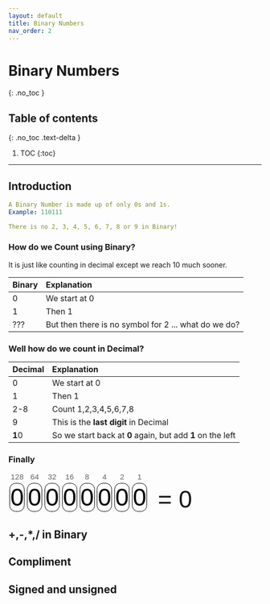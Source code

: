 ```yaml
---
layout: default
title: Binary Numbers
nav_order: 2
---
```


# Binary Numbers
{: .no_toc }


## Table of contents
{: .no_toc .text-delta }

1. TOC
{:toc}

---



## Introduction

```yaml
A Binary Number is made up of only 0s and 1s.
Example: 110111

There is no 2, 3, 4, 5, 6, 7, 8 or 9 in Binary!
```

### How do we Count using Binary?
It is just like counting in decimal except we reach 10 much sooner.



| Binary       | Explanation       |
|:-------------|:------------------|
| 0            | We start at 0     |
| 1            | Then 1            |
| ???          | But then there is no symbol for 2 ... what do we do?  |


<h3>Well how do we count in Decimal?</h3>

| Decimal       | Explanation            |
|:-------------|:-----------------------|
| 0            | We start at 0          |
| 1            | Then 1                 |
| 2-8          | Count 1,2,3,4,5,6,7,8  |
| 9            | This is the **last digit** in Decimal|
|**1**0        | So we start back at **0** again, but add **1** on the left|

<h3>Finally</h3>

<div id="binary">
<div class="column"><div class="column_heading">128</div><div id="7" class="bit" onClick="toggle_bit(7);">0</div></div>
<div class="column"><div class="column_heading">64</div><div id="6" class="bit" onClick="toggle_bit(6);">0</div></div>
<div class="column"><div class="column_heading">32</div><div id="5" class="bit" onClick="toggle_bit(5);">0</div></div>
<div class="column"><div class="column_heading">16</div><div id="4" class="bit" onClick="toggle_bit(4);">0</div></div>
<div class="column"><div class="column_heading">8</div><div id="3" class="bit" onClick="toggle_bit(3);">0</div></div>
<div class="column"><div class="column_heading">4</div><div id="2" class="bit" onClick="toggle_bit(2);">0</div></div>
<div class="column"><div class="column_heading">2</div><div id="1" class="bit" onClick="toggle_bit(1);">0</div></div>
<div class="column"><div class="column_heading">1</div><div id="0" class="bit" onClick="toggle_bit(0);">0</div></div>
<div id="decimal">= 0</div>
</div><br style="clear:left">



## +,-,*,/ in Binary
## Compliment
## Signed and unsigned


<style>
#binary			{width: 100%;}
#decimal		{font-family: Arial, Helvetica, sans-serif; float: left; font-size: 5vw; width: 21vw; margin: 2.7vw 0 0 2vw; float: left}
.column			{font-family: Arial, Helvetica, sans-serif; float: left; text-align: center; width: calc((100% - 23.5vw) / 8)}
.column_heading	{font-size: 1.6vw; color: #666666}
.bit			{font-size: 5vw; background-color: #FFFFFF; color:#000000; border-radius: 1.3vw; margin: 0.25vw; border: 1px solid black}
</style>

<script type="text/javascript">
<!--
var bit = new Array(8);
var bit_display = new Array(2);
bit_display[false] = "0";
bit_display[true] = "1";

function toggle_bit(column)
{
	var decimal = 0;
	document.getElementById(column).innerHTML = bit_display[bit[column] = !bit[column]];
	for(var i=0; i < 8; i++)
	{
		if(bit[i]) { decimal = decimal + Math.pow(2, i); }
	}
	document.getElementById("decimal").innerHTML = " = " + decimal;
}

//-->
</script>
